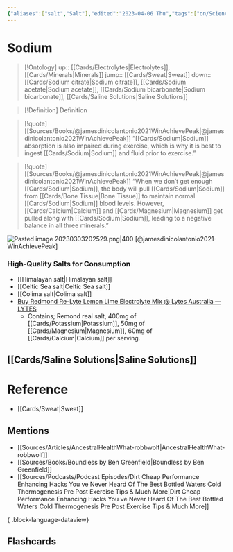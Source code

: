 ```yaml
---
{"aliases":["salt","Salt"],"edited":"2023-04-06 Thu","tags":["on/Science/Chemistry"],"date created":"2023-02-21 Tue","dg-publish":true,"permalink":"/cards/sodium/","dgPassFrontmatter":true}
---
```


# Sodium

> [!Ontology]
> up:: [[Cards/Electrolytes\|Electrolytes]], [[Cards/Minerals\|Minerals]]
> jump:: [[Cards/Sweat\|Sweat]]
> down:: [[Cards/Sodium citrate\|Sodium citrate]], [[Cards/Sodium acetate\|Sodium acetate]], [[Cards/Sodium bicarbonate\|Sodium bicarbonate]], [[Cards/Saline Solutions\|Saline Solutions]]

> [!Definition] Definition
> 

> [!quote] [[Sources/Books/@jamesdinicolantonio2021WinAchievePeak\|@jamesdinicolantonio2021WinAchievePeak]]
> ”[[Cards/Sodium\|Sodium]]  absorption is  also  impaired  during  exercise, which  is  why  it  is  best  to  ingest [[Cards/Sodium\|Sodium]]  and  fluid  prior  to  exercise.”

> [!quote] [[Sources/Books/@jamesdinicolantonio2021WinAchievePeak\|@jamesdinicolantonio2021WinAchievePeak]]
> “When  we  don’t get  enough  [[Cards/Sodium\|Sodium]],  the  body  will  pull  [[Cards/Sodium\|Sodium]]  from  [[Cards/Bone Tissue\|Bone Tissue]]  to  maintain normal [[Cards/Sodium\|Sodium]] blood levels. However, [[Cards/Calcium\|Calcium]] and [[Cards/Magnesium\|Magnesium]] get pulled along  with  [[Cards/Sodium\|Sodium]],  leading  to  a  negative  balance  in  all  three  minerals.”

![Pasted image 20230303202529.png|400](/img/user/Extras/Images/Pasted%20image%2020230303202529.png)
[@jamesdinicolantonio2021-WinAchievePeak]

### High-Quality Salts for Consumption

- [[Himalayan salt\|Himalayan salt]]
- [[Celtic Sea salt\|Celtic Sea salt]]
- [[Colima salt\|Colima salt]]
- [Buy Redmond Re-Lyte Lemon Lime Electrolyte Mix @ Lytes Australia — LYTES](https://lytes.com.au/collections/re-lyte/products/re-lyte-electrolyte-mix-lemon-lime)
	- Contains; Remond real salt, 400mg of [[Cards/Potassium\|Potassium]], 50mg of [[Cards/Magnesium\|Magnesium]], 60mg of [[Cards/Calcium\|Calcium]] per serving.

## [[Cards/Saline Solutions\|Saline Solutions]]

# Reference
- [[Cards/Sweat\|Sweat]]

## Mentions
- [[Sources/Articles/AncestralHealthWhat-robbwolf\|AncestralHealthWhat-robbwolf]]
- [[Sources/Books/Boundless by Ben Greenfield\|Boundless by Ben Greenfield]]
- [[Sources/Podcasts/Podcast Episodes/Dirt Cheap Performance Enhancing Hacks You ve Never Heard Of  The Best Bottled Waters  Cold Thermogenesis Pre Post Exercise Tips  & Much More\|Dirt Cheap Performance Enhancing Hacks You ve Never Heard Of  The Best Bottled Waters  Cold Thermogenesis Pre Post Exercise Tips  & Much More]]

{ .block-language-dataview}

## Flashcards
